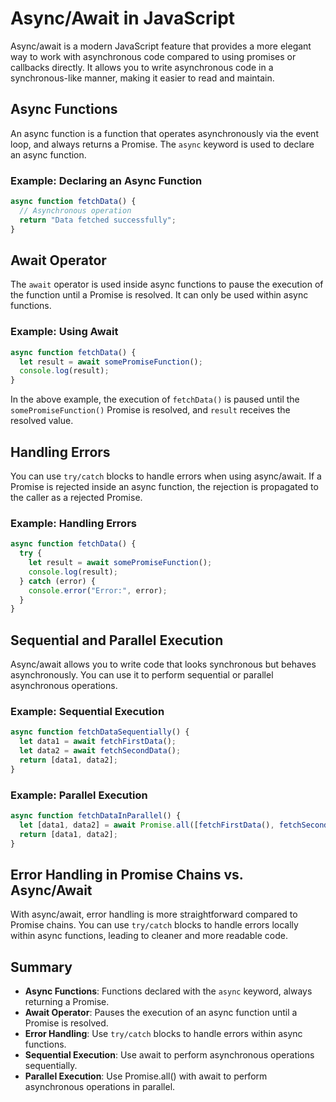 # Async/Await in JavaScript

Async/await is a modern JavaScript feature that provides a more elegant way to work with asynchronous code compared to using promises or callbacks directly. It allows you to write asynchronous code in a synchronous-like manner, making it easier to read and maintain.

## Async Functions

An async function is a function that operates asynchronously via the event loop, and always returns a Promise. The `async` keyword is used to declare an async function.

### Example: Declaring an Async Function

```javascript
async function fetchData() {
  // Asynchronous operation
  return "Data fetched successfully";
}
```

## Await Operator

The `await` operator is used inside async functions to pause the execution of the function until a Promise is resolved. It can only be used within async functions.

### Example: Using Await

```javascript
async function fetchData() {
  let result = await somePromiseFunction();
  console.log(result);
}
```

In the above example, the execution of `fetchData()` is paused until the `somePromiseFunction()` Promise is resolved, and `result` receives the resolved value.

## Handling Errors

You can use `try/catch` blocks to handle errors when using async/await. If a Promise is rejected inside an async function, the rejection is propagated to the caller as a rejected Promise.

### Example: Handling Errors

```javascript
async function fetchData() {
  try {
    let result = await somePromiseFunction();
    console.log(result);
  } catch (error) {
    console.error("Error:", error);
  }
}
```

## Sequential and Parallel Execution

Async/await allows you to write code that looks synchronous but behaves asynchronously. You can use it to perform sequential or parallel asynchronous operations.

### Example: Sequential Execution

```javascript
async function fetchDataSequentially() {
  let data1 = await fetchFirstData();
  let data2 = await fetchSecondData();
  return [data1, data2];
}
```

### Example: Parallel Execution

```javascript
async function fetchDataInParallel() {
  let [data1, data2] = await Promise.all([fetchFirstData(), fetchSecondData()]);
  return [data1, data2];
}
```

## Error Handling in Promise Chains vs. Async/Await

With async/await, error handling is more straightforward compared to Promise chains. You can use `try/catch` blocks to handle errors locally within async functions, leading to cleaner and more readable code.

## Summary

- **Async Functions**: Functions declared with the `async` keyword, always returning a Promise.
- **Await Operator**: Pauses the execution of an async function until a Promise is resolved.
- **Error Handling**: Use `try/catch` blocks to handle errors within async functions.
- **Sequential Execution**: Use await to perform asynchronous operations sequentially.
- **Parallel Execution**: Use Promise.all() with await to perform asynchronous operations in parallel.
